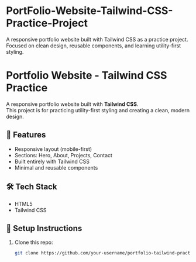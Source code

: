 # PortFolio-Website-Tailwind-CSS-Practice-Project
A responsive portfolio website built with Tailwind CSS as a practice project. Focused on clean design, reusable components, and learning utility-first styling.

# Portfolio Website - Tailwind CSS Practice

A responsive portfolio website built with **Tailwind CSS**.  
This project is for practicing utility-first styling and creating a clean, modern design.

## 🚀 Features
- Responsive layout (mobile-first)
- Sections: Hero, About, Projects, Contact
- Built entirely with Tailwind CSS
- Minimal and reusable components

## 🛠️ Tech Stack
- HTML5
- Tailwind CSS

## 📂 Setup Instructions
1. Clone this repo:
   ```bash
   git clone https://github.com/your-username/portfolio-tailwind-practice.git
